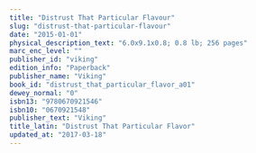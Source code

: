 ```yaml
---
title: "Distrust That Particular Flavour"
slug: "distrust-that-particular-flavour"
date: "2015-01-01"
physical_description_text: "6.0x9.1x0.8; 0.8 lb; 256 pages"
marc_enc_level: ""
publisher_id: "viking"
edition_info: "Paperback"
publisher_name: "Viking"
book_id: "distrust_that_particular_flavor_a01"
dewey_normal: "0"
isbn13: "9780670921546"
isbn10: "0670921548"
publisher_text: "Viking"
title_latin: "Distrust That Particular Flavor"
updated_at: "2017-03-18"
---
```


